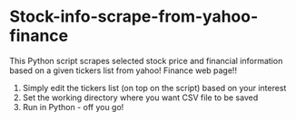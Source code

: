 # Stock-info-scrape-from-yahoo-finance
This Python script scrapes selected stock price and financial information based on a given tickers list from yahoo! Finance web page!!

1. Simply edit the tickers list (on top on the script) based on your interest
2. Set the working directory where you want CSV file to be saved
3. Run in Python - off you go!

